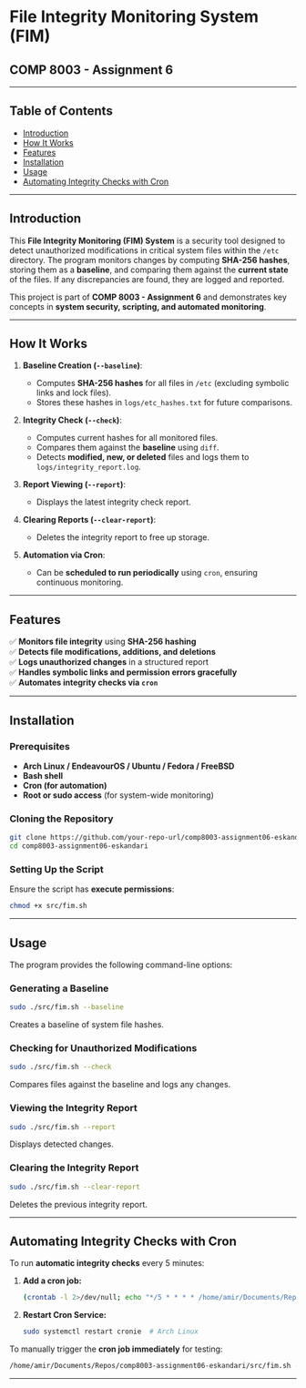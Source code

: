 # **File Integrity Monitoring System (FIM)**

## **COMP 8003 - Assignment 6**

---

## **Table of Contents**

- [Introduction](#introduction)
- [How It Works](#how-it-works)
- [Features](#features)
- [Installation](#installation)
- [Usage](#usage)
- [Automating Integrity Checks with Cron](#automating-integrity-checks-with-cron)

---

## **Introduction**

This **File Integrity Monitoring (FIM) System** is a security tool designed to detect unauthorized modifications in
critical system files within the `/etc` directory. The program monitors changes by computing **SHA-256 hashes**, storing
them as a **baseline**, and comparing them against the **current state** of the files. If any discrepancies are found,
they are logged and reported.

This project is part of **COMP 8003 - Assignment 6** and demonstrates key concepts in **system security, scripting, and
automated monitoring**.

---

## **How It Works**

1. **Baseline Creation (`--baseline`)**:
    - Computes **SHA-256 hashes** for all files in `/etc` (excluding symbolic links and lock files).
    - Stores these hashes in `logs/etc_hashes.txt` for future comparisons.

2. **Integrity Check (`--check`)**:
    - Computes current hashes for all monitored files.
    - Compares them against the **baseline** using `diff`.
    - Detects **modified, new, or deleted** files and logs them to `logs/integrity_report.log`.

3. **Report Viewing (`--report`)**:
    - Displays the latest integrity check report.

4. **Clearing Reports (`--clear-report`)**:
    - Deletes the integrity report to free up storage.

5. **Automation via Cron**:
    - Can be **scheduled to run periodically** using `cron`, ensuring continuous monitoring.

---

## **Features**

✅ **Monitors file integrity** using **SHA-256 hashing**  
✅ **Detects file modifications, additions, and deletions**  
✅ **Logs unauthorized changes** in a structured report  
✅ **Handles symbolic links and permission errors gracefully**  
✅ **Automates integrity checks via `cron`**

---

## **Installation**

### **Prerequisites**

- **Arch Linux / EndeavourOS / Ubuntu / Fedora / FreeBSD**
- **Bash shell**
- **Cron (for automation)**
- **Root or sudo access** (for system-wide monitoring)

### **Cloning the Repository**

```bash
git clone https://github.com/your-repo-url/comp8003-assignment06-eskandari.git
cd comp8003-assignment06-eskandari
```

### **Setting Up the Script**

Ensure the script has **execute permissions**:

```bash
chmod +x src/fim.sh
```

---

## **Usage**

The program provides the following command-line options:

### **Generating a Baseline**

```bash
sudo ./src/fim.sh --baseline
```

Creates a baseline of system file hashes.

### **Checking for Unauthorized Modifications**

```bash
sudo ./src/fim.sh --check
```

Compares files against the baseline and logs any changes.

### **Viewing the Integrity Report**

```bash
sudo ./src/fim.sh --report
```

Displays detected changes.

### **Clearing the Integrity Report**

```bash
sudo ./src/fim.sh --clear-report
```

Deletes the previous integrity report.

---

## **Automating Integrity Checks with Cron**

To run **automatic integrity checks** every 5 minutes:

1. **Add a cron job:**
   ```bash
   (crontab -l 2>/dev/null; echo "*/5 * * * * /home/amir/Documents/Repos/comp8003-assignment06-eskandari/src/fim.sh --check >> /home/amir/Documents/Repos/comp8003-assignment06-eskandari/logs/cron.log 2>&1") | crontab -
   ```
2. **Restart Cron Service:**
   ```bash
   sudo systemctl restart cronie  # Arch Linux
   ```

To manually trigger the **cron job immediately** for testing:

```bash
/home/amir/Documents/Repos/comp8003-assignment06-eskandari/src/fim.sh --check
```

---
